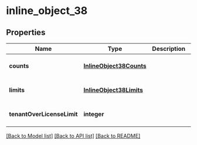 # inline_object_38

## Properties
Name | Type | Description | Notes
------------ | ------------- | ------------- | -------------
**counts** | [**InlineObject38Counts**](InlineObject38Counts.md) |  | [optional] [default to null]
**limits** | [**InlineObject38Limits**](InlineObject38Limits.md) |  | [optional] [default to null]
**tenantOverLicenseLimit** | **integer** |  | [optional] [default to null]

[[Back to Model list]](../README.md#documentation-for-models) [[Back to API list]](../README.md#documentation-for-api-endpoints) [[Back to README]](../README.md)



